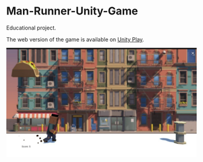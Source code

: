 # Man-Runner-Unity-Game

Educational project.

The web version of the game is available on [Unity Play](https://play.unity.com/mg/other/manrunner).

![Screenshot](Screenshot.jpg)
